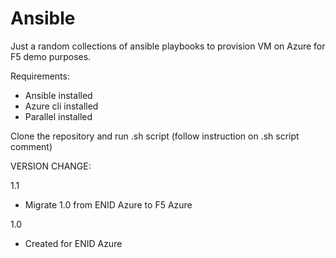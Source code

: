 # Ansible
Just a random collections of ansible playbooks to provision VM on Azure for F5 demo purposes.

Requirements:
- Ansible installed
- Azure cli installed
- Parallel installed

Clone the repository and run .sh script (follow instruction on .sh script comment)


VERSION CHANGE:

1.1
- Migrate 1.0 from ENID Azure to F5 Azure

1.0
- Created for ENID Azure
